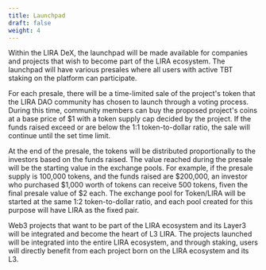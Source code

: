 ```yaml
---
title: Launchpad
draft: false
weight: 4
---
```


Within the LIRA DeX, the launchpad will be made available for companies and projects that wish to become part of the LIRA ecosystem.
The launchpad will have various presales where all users with active TBT staking on the platform can participate.

For each presale, there will be a time-limited sale of the project's token that the LIRA DAO community has chosen to launch through a voting process.
During this time, community members can buy the proposed project's coins at a base price of $1 with a token supply cap decided by the project. If the funds raised exceed or are below the 1:1 token-to-dollar ratio, the sale will continue until the set time limit.

At the end of the presale, the tokens will be distributed proportionally to the investors based on the funds raised. The value reached during the presale will be the starting value in the exchange pools. For example, if the presale supply is 100,000 tokens, and the funds raised are $200,000, an investor who purchased $1,000 worth of tokens can receive 500 tokens, fiven the final presale value of $2 each. The exchange pool for Token/LIRA will be started at the same 1:2 token-to-dollar ratio, and each pool created for this purpose will have LIRA as the fixed pair.

Web3 projects that want to be part of the LIRA ecosystem and its Layer3 will be integrated and become the heart of L3 LIRA. The projects launched will be integrated into the entire LIRA ecosystem, and through staking, users will directly benefit from each project born on the LIRA ecosystem and its L3.